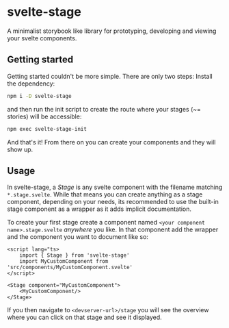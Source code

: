 # svelte-stage
A minimalist storybook like library for prototyping, developing and viewing your svelte components.

## Getting started
Getting started couldn't be more simple. There are only two steps:
Install the dependency:
```bash
npm i -D svelte-stage
```
and then run the init script to create the route where your stages (~= stories) will be accessible:
```bash
npm exec svelte-stage-init
```
And that's it! From there on you can create your components and they will show up.
## Usage
In svelte-stage, a *Stage* is any svelte component with the filename matching `*.stage.svelte`.
While that means you can create anything as a stage component, depending on your needs, its recommended to use the built-in stage component as a wrapper as it adds implicit documentation.

To create your first stage create a component named `<your component name>.stage.svelte` *anywhere* you like.
In that component add the wrapper and the component you want to document like so:

```svelte
<script lang="ts>
    import { Stage } from 'svelte-stage'
    import MyCustomComponent from 'src/components/MyCustomComponent.svelte'
</script>

<Stage component="MyCustomComponent">
    <MyCustomComponent/>
</Stage>
```

If you then navigate to `<devserver-url>/stage` you will see the overview where you can click on that stage and see it displayed.